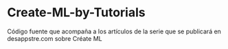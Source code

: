 # Create-ML-by-Tutorials

Código fuente que acompaña a los artículos de la serie que se publicará en desappstre.com sobre Créate ML
